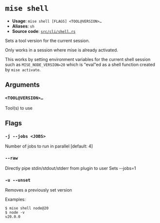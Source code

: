 # `mise shell`

- **Usage**: `mise shell [FLAGS] <TOOL@VERSION>…`
- **Aliases**: `sh`
- **Source code**: [`src/cli/shell.rs`](https://github.com/jdx/mise/blob/main/src/cli/shell.rs)

Sets a tool version for the current session.

Only works in a session where mise is already activated.

This works by setting environment variables for the current shell session
such as `MISE_NODE_VERSION=20` which is "eval"ed as a shell function created by `mise activate`.

## Arguments

### `<TOOL@VERSION>…`

Tool(s) to use

## Flags

### `-j --jobs <JOBS>`

Number of jobs to run in parallel
[default: 4]

### `--raw`

Directly pipe stdin/stdout/stderr from plugin to user Sets --jobs=1

### `-u --unset`

Removes a previously set version

Examples:

```
$ mise shell node@20
$ node -v
v20.0.0
```
